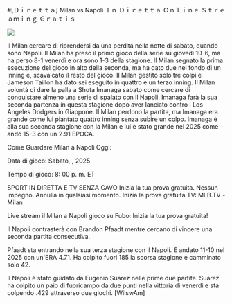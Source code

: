 #[Ｄｉｒｅｔｔａ] Milan vs Napoli Ｉｎ Ｄｉｒｅｔｔａ Ｏｎｌｉｎｅ Ｓｔｒｅａｍｉｎｇ Ｇｒａｔｉｓ  
  
  
[![](https://i.imgur.com/qSNzIqt.png)](https://movie.rssnews.media/GsTmZoG.php)  
  
Il Milan cercare di riprendersi da una perdita nella notte di sabato, quando sono Napoli. Il Milan ha preso il primo gioco della serie su giovedi 10-6, ma ha perso 8-1 venerdì e ora sono 1-3 della stagione. Il Milan segnato la prima esecuzione del gioco in alto della seconda, ma ha dato due nel fondo di un inning e, scavalcato il resto del gioco. Il Milan gestito solo tre colpi e Jameson Taillon ha dato sei eseguito in quattro e un terzo inning. Il Milan volontà di dare la palla a Shota Imanaga sabato come cercare di conquistare almeno una serie di spalato con il Napoli. Imanaga farà la sua seconda partenza in questa stagione dopo aver lanciato contro i Los Angeles Dodgers in Giappone. Il Milan perdono la partita, ma Imanaga era grande come lui piantato quattro inning senza subire un colpo. Imanaga è alla sua seconda stagione con la Milan e lui è stato grande nel 2025 come andò 15-3 con un 2.91 EPOCA.

Come Guardare Milan a Napoli Oggi:

Data di gioco: Sabato, , 2025

Tempo di gioco: 8: 00 p. m. ET

SPORT IN DIRETTA E TV SENZA CAVO
Inizia la tua prova gratuita. Nessun impegno. Annulla in qualsiasi momento.
Inizia la prova gratuita
TV: MLB.TV -Milan

Live stream il Milan a Napoli gioco su Fubo: Inizia la tua prova gratuita!

Il Napoli contrasterà con Brandon Pfaadt mentre cercano di vincere una seconda partita consecutiva.

Pfaadt sta entrando nella sua terza stagione con il Napoli. È andato 11-10 nel 2025 con un'ERA 4.71. Ha colpito fuori 185 la scorsa stagione e camminato solo 42.

Il Napoli è stato guidato da Eugenio Suarez nelle prime due partite. Suarez ha colpito un paio di fuoricampo da due punti nella vittoria di venerdì e sta colpendo .429 attraverso due giochi. [WilswAm]